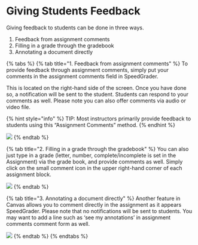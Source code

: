 # Giving Students Feedback

Giving feedback to students can be done in three ways.

1. Feedback from assignment comments 
2. Filling in a grade through the gradebook 
3. Annotating a document directly 

{% tabs %}
{% tab title="1. Feedback from assignment comments" %}
To provide feedback through assignment comments, simply put your comments in the assignment comments field in SpeedGrader.

This is located on the right-hand side of the screen. Once you have done so, a notification will be sent to the student. Students can respond to your comments as well. Please note you can also offer comments via audio or video file.

{% hint style="info" %}
TIP: Most instructors primarily provide feedback to students using this “Assignment Comments” method.
{% endhint %}

![](https://lh3.googleusercontent.com/LN00u8rWW5anxzayXzIdNrVIW87hboM-npEwdjD-wQzFv9-cao9-pOuZ4jOQ7oqPsU-SYgbzoL-Jbp85hLrt6XRXIkTtbGmltBi-KZ-Jf1TKp5lsOoa8F-wDMzQOuUmqYVO36Zbq)
{% endtab %}

{% tab title="2. Filling in a grade through the gradebook" %}
You can also just type in a grade \(letter, number, complete/incomplete is set in the Assignment\) via the grade book, and provide comments as well. Simply click on the small comment icon in the upper right-hand corner of each assignment block.

![](https://lh6.googleusercontent.com/5xA6T0IxqsbrW533lj3A0oe9htX2G3s3P_2LstewmgTNr3RDrlF-BkzaG7bgBz1q9h0ivpEx-VMxUlWS2MooosadKNg95DgrsH8A7TtBeRn4bx1LHjoSHobVh9QvF3TuLIrjpvSN)
{% endtab %}

{% tab title="3. Annotating a document directly" %}
Another feature in Canvas allows you to comment directly in the assignment as it appears SpeedGrader. Please note that no notifications will be sent to students. You may want to add a line such as ‘see my annotations’ in assignment comments comment form as well.

![](https://lh6.googleusercontent.com/9LYdRmjnkib7x1m6V5C1PnNgoyaUTPGDXnuO9zyHoIf6EJxENNGEYa3V4ixjn3k0te7F9-wkTWyTzP6TXFecdgl5NaoPGI1xvxX6_amnyDWxa_C4_0CpFbvjJrFjfyZG612BLPCx)
{% endtab %}
{% endtabs %}

